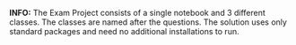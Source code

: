 **INFO:** The Exam Project consists of a single notebook and 3 different classes. The classes are named after the questions. The solution uses only standard packages and need no additional installations to run. 
